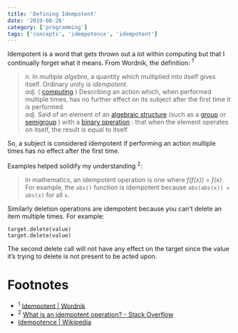 ```yaml
---
title: 'Defining Idempotent'
date: '2019-08-26'
category: ['programming']
tags: ['concepts', 'idempotence', 'idempotent']
---
```


Idempotent is a word that gets thrown out a lot within computing but that I continually forget what it means.
From Wordnik, the definition: <sup>1</sup>

> _n._ In _multiple algebra_, a quantity which multiplied into itself gives itself. Ordinary unity is _idempotent._  
> _adj._ ( [computing](https://www.wordnik.com/words/computing) ) Describing an action which, when performed multiple times, has no further effect on its subject after the first time it is performed.  
> _adj._ Said of an element of an [algebraic structure](https://www.wordnik.com/words/algebraic%20structure) (such as a [group](https://www.wordnik.com/words/group) or [semigroup](https://www.wordnik.com/words/semigroup) ) with a [binary operation](https://www.wordnik.com/words/binary%20operation) : that when the element operates on itself, the result is equal to itself.

So, a subject is considered idempotent if performing an action multiple times has no effect after the first time.

Examples helped solidify my understanding <sup>2</sup>:

> In mathematics, an idempotent operation is one where _f(f(x)) = f(x)_. For example, the `abs()` function is idempotent because `abs(abs(x)) = abs(x)` for all `x`.

Similarly deletion operations are idempotent because you can’t delete an item multiple times. For example:

```
target.delete(value)
target.delete(value)
```

The second delete call will not have any effect on the target since the value it’s trying to delete is not present to be acted upon.

# Footnotes

-   <sup>1</sup> [Idempotent | Wordnik](https://www.wordnik.com/words/idempotent)
-   <sup>2</sup> [What is an idempotent operation? - Stack Overflow](https://stackoverflow.com/a/1077421/9888057)
-   [Idempotence | Wikipedia](https://en.wikipedia.org/wiki/Idempotence)
